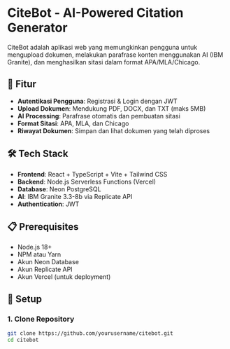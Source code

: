 # CiteBot - AI-Powered Citation Generator

CiteBot adalah aplikasi web yang memungkinkan pengguna untuk mengupload dokumen, melakukan parafrase konten menggunakan AI (IBM Granite), dan menghasilkan sitasi dalam format APA/MLA/Chicago.

## 🚀 Fitur

- **Autentikasi Pengguna**: Registrasi & Login dengan JWT
- **Upload Dokumen**: Mendukung PDF, DOCX, dan TXT (maks 5MB)
- **AI Processing**: Parafrase otomatis dan pembuatan sitasi
- **Format Sitasi**: APA, MLA, dan Chicago
- **Riwayat Dokumen**: Simpan dan lihat dokumen yang telah diproses

## 🛠️ Tech Stack

- **Frontend**: React + TypeScript + Vite + Tailwind CSS
- **Backend**: Node.js Serverless Functions (Vercel)
- **Database**: Neon PostgreSQL
- **AI**: IBM Granite 3.3-8b via Replicate API
- **Authentication**: JWT

## 📋 Prerequisites

- Node.js 18+
- NPM atau Yarn
- Akun Neon Database
- Akun Replicate API
- Akun Vercel (untuk deployment)

## 🔧 Setup

### 1. Clone Repository
```bash
git clone https://github.com/yourusername/citebot.git
cd citebot